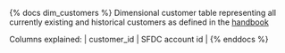 {% docs dim_customers %}
Dimensional customer table representing all currently existing and historical customers
as defined in the [handbook](https://about.gitlab.com/handbook/sales/#customer)

Columns explained:
| customer_id | SFDC account id |
{% enddocs %}
